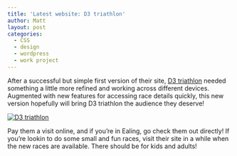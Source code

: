 ```yaml
---
title: 'Latest website: D3 triathlon'
author: Matt
layout: post
categories:
  - CSS
  - design
  - wordpress
  - work project
---
```

After a successful but simple first version of their site, <a title="New D3 triathlon website" href="http://d3triathlon.com/" target="_blank">D3 triathlon</a> needed something a little more refined and working across different devices. Augmented with new features for accessing race details quickly, this new version hopefully will bring D3 triathlon the audience they deserve!

<p class="attachement"><a href="{{ "d3.png" | image_path | cdn }}" title="D3 triathlon" rel="lightbox[892]"><img src="{{ "d3_r500.png" | image_path | cdn }}" alt="D3 triathlon" /></a></p>

Pay them a visit online, and if you&#8217;re in Ealing, go check them out directly! If you&#8217;re lookin to do some small and fun races, visit their site in a while when the new races are available. There should be for kids and adults!